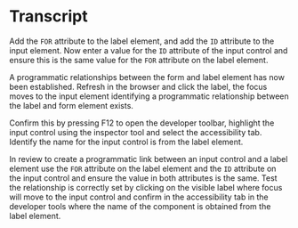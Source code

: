# Transcript
Add the `FOR` attribute to the label element, and add the `ID` attribute to the input element. Now enter a value for the `ID` attribute of the input control and ensure this is the same value for the `FOR` attribute on the label element. 

A programmatic relationships between the form and label element has now been established. Refresh in the browser and click the label, the focus moves to the input element identifying a programmatic relationship between the label and form element exists. 

Confirm this by pressing F12 to open the developer toolbar, highlight the input control using the inspector tool and select the accessibility tab. Identify the name for the input control is from the label element.

In review to create a programmatic link between an input control and a label element use the `FOR` attribute on the label element and the `ID` attribute on the input control and ensure the value in both attributes is the same. Test the relationship is correctly set by clicking on the visible label where focus will move to the input control and confirm in the accessibility tab in the developer tools where the name of the component is obtained from the label element.
